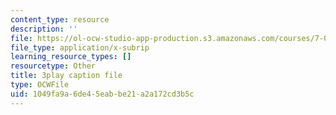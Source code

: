 ```yaml
---
content_type: resource
description: ''
file: https://ol-ocw-studio-app-production.s3.amazonaws.com/courses/7-01sc-fundamentals-of-biology-fall-2011/1049fa9a6de45eabbe21a2a172cd3b5c_qY0ixUWJx0g.vtt
file_type: application/x-subrip
learning_resource_types: []
resourcetype: Other
title: 3play caption file
type: OCWFile
uid: 1049fa9a-6de4-5eab-be21-a2a172cd3b5c
---
```

